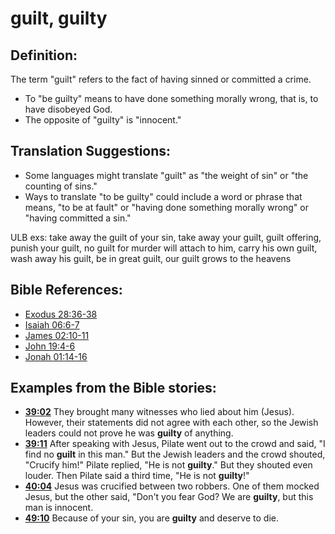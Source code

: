 # guilt, guilty #

## Definition: ##

The term "guilt" refers to the fact of having sinned or committed a crime.

* To "be guilty" means to have done something morally wrong, that is, to have disobeyed God.
* The opposite of "guilty" is "innocent."

## Translation Suggestions: ##

* Some languages might translate "guilt" as "the weight of sin" or "the counting of sins."
* Ways to translate "to be guilty" could include a word or phrase that means, "to be at fault" or "having done something morally wrong" or "having committed a sin."

ULB exs: take away the guilt of your sin, take away your guilt, guilt offering, punish your guilt, no guilt for murder will attach to him, carry his own guilt, wash away his guilt, be in great guilt, our guilt grows to the heavens



## Bible References: ##

* [Exodus 28:36-38](en/tn/exo/help/28/36)
* [Isaiah 06:6-7](en/tn/isa/help/06/06)
* [James 02:10-11](en/tn/jas/help/02/10)
* [John 19:4-6](en/tn/jhn/help/19/04)
* [Jonah 01:14-16](en/tn/jon/help/01/14)

## Examples from the Bible stories: ##

* __[39:02](en/tn/obs/help/39/02)__ They brought many witnesses who lied about him (Jesus). However, their statements did not agree with each other, so the Jewish leaders could not prove he was __guilty__  of anything.
* __[39:11](en/tn/obs/help/39/11)__ After speaking with Jesus, Pilate went out to the crowd and said, "I find no __guilt__  in this man." But the Jewish leaders and the crowd shouted, "Crucify him!" Pilate replied, "He is not __guilty__." But they shouted even louder. Then Pilate said a third time, "He is not __guilty__!"
* __[40:04](en/tn/obs/help/40/04)__ Jesus was crucified between two robbers. One of them mocked Jesus, but the other said, "Don't you fear God? We are __guilty__, but this man is innocent.
* __[49:10](en/tn/obs/help/49/10)__ Because of your sin, you are __guilty__  and deserve to die.